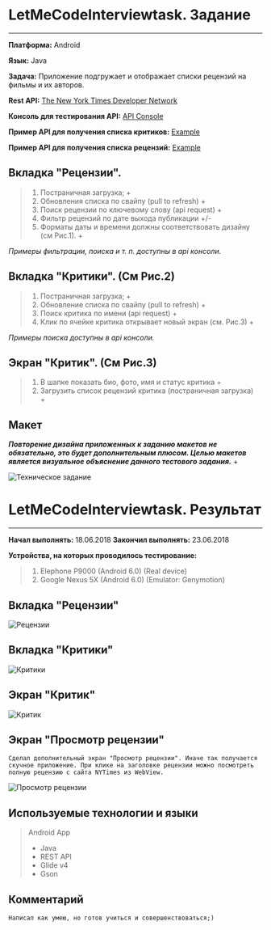 # LetMeCodeInterviewtask. Задание
***
**Платформа:** Android

**Язык:** Java

**Задача:** Приложение подгружает и отображает списки рецензий на фильмы и их авторов.

**Rest API:**
[The New York Times Developer Network](https://developer.nytimes.com/)

**Консоль для тестирования API:**
[API Console](https://developer.nytimes.com/movie_reviews_v2.json#/Console/GET/reviews/%7Bresource-type%7D.json)

**Пример API для получения списка критиков:**
[Example](https://api.nytimes.com/svc/movies/v2/critics/all.json?api-key=99dba655b7e54a89a90b8dfd613b2ac3)

**Пример API для получения списка рецензий:**
[Example](https://api.nytimes.com/svc/movies/v2/reviews/search.json?api-key=99dba655b7e54a89a90b8dfd613b2ac3)


## Вкладка "Рецензии". 
>1.	Постраничная загрузка; +
>2.	Обновления списка по свайпу (pull to refresh) +
>3.	Поиск рецензии по ключевому слову (api request) +
>4.	Фильтр рецензий по дате выхода публикации +/-
>5.	Форматы даты и времени должны соответствовать дизайну (см Рис.1). +

_Примеры фильтрации, поиска и т. п. доступны в api консоли._

## Вкладка "Критики". (См Рис.2)
>1.	Постраничная загрузка; +
>2.	Обновление списка по свайпу (pull to refresh) +
>3.	Поиск критика по имени (api request) +
>4.	Клик по ячейке критика открывает новый экран (см. Рис.3) +

_Примеры поиска доступны в api консоли._


## Экран "Критик". (См Рис.3)
>1.	В шапке показать био, фото, имя и статус критика +
>2.	Загрузить список рецензий критика (постраничная загрузка) +

## Макет
***Повторение дизайна приложенных к заданию макетов не обязательно, это будет дополнительным плюсом. Целью макетов является визуальное объяснение данного тестового задания.*** +

![Техническое задание](http://protasov-dev.ru/img_for_github/tz.jpg)

# LetMeCodeInterviewtask. Результат

---
**Начал выполнять:** 18.06.2018
**Закончил выполнять:** 23.06.2018

**Устройства, на которых проводилось тестирование:**

>1. Elephone P9000 (Android 6.0) (Real device)
>2. Google Nexus 5X (Android 6.0) (Emulator: Genymotion)

## Вкладка "Рецензии"

![Рецензии](http://protasov-dev.ru/img_for_github/reviewes.jpg)

## Вкладка "Критики"

![Критики](http://protasov-dev.ru/img_for_github/critics.jpg)

## Экран "Критик"

![Критик](http://protasov-dev.ru/img_for_github/critic.jpg)

## Экран "Просмотр рецензии"

    Сделал дополнительный экран "Просмотр рецензии". Иначе так получается скучное приложение. При клике на заголовке рецензии можно посмотреть полную рецензию с сайта NYTimes из WebView.

![Просмотр рецензии](http://protasov-dev.ru/img_for_github/review-page.jpg)

## Используемые технологии и языки

> Android App
>
> * Java
> * REST API
> * Glide v4
> * Gson

## Комментарий

    Написал как умею, но готов учиться и совершенствоваться;)
